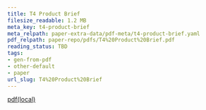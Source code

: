 ```yaml
---
title: T4 Product Brief
filesize_readable: 1.2 MB
meta_key: t4-product-brief
meta_relpath: paper-extra-data/pdf-meta/t4-product-brief.yaml
pdf_relpath: paper-repo/pdfs/T4%20Product%20Brief.pdf
reading_status: TBD
tags:
- gen-from-pdf
- other-default
- paper
url_slug: T4%20Product%20Brief
---
```


[pdf(local)](../../paper-repo/pdfs/T4%20Product%20Brief.pdf)
